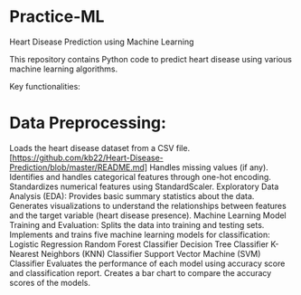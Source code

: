 # Practice-ML
Heart Disease Prediction using Machine Learning

This repository contains Python code to predict heart disease using various machine learning algorithms.

Key functionalities:

# Data Preprocessing:
Loads the heart disease dataset from a CSV file.[https://github.com/kb22/Heart-Disease-Prediction/blob/master/README.md]
Handles missing values (if any).
Identifies and handles categorical features through one-hot encoding.
Standardizes numerical features using StandardScaler.
Exploratory Data Analysis (EDA):
Provides basic summary statistics about the data.
Generates visualizations to understand the relationships between features and the target variable (heart disease presence).
Machine Learning Model Training and Evaluation:
Splits the data into training and testing sets.
Implements and trains five machine learning models for classification:
Logistic Regression
Random Forest Classifier
Decision Tree Classifier
K-Nearest Neighbors (KNN) Classifier
Support Vector Machine (SVM) Classifier
Evaluates the performance of each model using accuracy score and classification report.
Creates a bar chart to compare the accuracy scores of the models.
